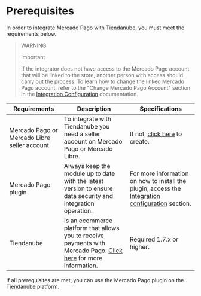 # Prerequisites

In order to integrate Mercado Pago with Tiendanube, you must meet the requirements below.

> WARNING
>
> Important
>
> If the integrator does not have access to the Mercado Pago account that will be linked to the store, another person with access should carry out the process. To learn how to change the linked Mercado Pago account, refer to the "Change Mercado Pago Account" section in the [Integration Configuration](/developers/en/docs/nuvemshop/integration) documentation.
 
| Requirements | Description | Specifications |
|---|---|---|
| Mercado Pago or Mercado Libre seller account | To integrate with Tiendanube you need a seller account on Mercado Pago or Mercado Libre. | If not, [click here](https://www.mercadopago[FAKER][URL][DOMAIN]/hub/registration/landing) to create. |
| Mercado Pago plugin | Always keep the module up to date with the latest version to ensure data security and integration operation. | For more information on how to install the plugin, access the [Integration configuration](/developers/en/docs/nuvemshop/integration) section. |
| Tiendanube | Is an ecommerce platform that allows you to receive payments with Mercado Pago. [Click here](https://www.nuvemshop.com) for more information. | Required 1.7.x or higher. |


If all prerequisites are met, you can use the Mercado Pago plugin on the Tiendanube platform.